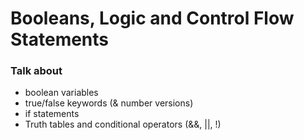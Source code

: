 # Booleans, Logic and Control Flow Statements

### Talk about
- boolean variables
- true/false keywords (& number versions)
- if statements
- Truth tables and conditional operators (&&, ||, !)